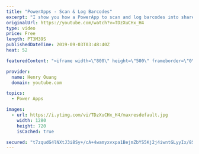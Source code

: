 ```yaml
---
title: "PowerApps - Scan & Log Barcodes"
excerpt: "I show you how a PowerApp to scan and log barcodes into sharepoint works. This can be specifically useful in a logistics center where items need to be tracked.  If you have any questions, drop me an email or comment below!  admin@enteleca.com  Connect with me on LinkedIn: https://www.linkedin.com/in/henry-ouang-6a6162134/"
originalUrl: https://youtube.com/watch?v=TDzXuCHx_H4
type: video
price: Free
length: PT3M39S
publishedDateTime: 2019-09-03T03:48:40Z
heat: 52

featuredContent: "<iframe width=\"800\" height=\"500\" frameborder=\"0\" src=\"https://www.youtube.com/embed/TDzXuCHx_H4\" allow=\"accelerometer; autoplay; encrypted-media; gyroscope; picture-in-picture\" allowfullscreen></iframe>"

provider:
  name: Henry Ouang
  domain: youtube.com

topics:
  - Power Apps

images:
  - url: https://i.ytimg.com/vi/TDzXuCHx_H4/maxresdefault.jpg
    width: 1280
    height: 720
    isCached: true

secured: "t7zqudG4lNXtJ3i8Sy+/cA+4wamyxvxpa1BejmZbYS5Kj2j4iwntGLyyIx/8SFSdTEFUdCRtJGmHb+eP3pAfwaQqxCGFYBX5NKtVttMAR/pca80sxq8eii+jI9AuqauK6ouzYpIwSTfMD4TZA/XGBMJpt8kHz7xf3Gc/O3ZnNiKNak6fVwTrgA/mzMbWQNM5Unq34JYMzhVS6ombx81bzOllr5bjhI13OpesmjRBc4DMRTewwIqix7ZliMK37MORKFpFWO2I9xgMzoyjO6XQ10QZ0yvABt+eKDxt6+y8zDETRqhkMfkx2ZqrL37lXYGwkG/c0u+FvXiieataacBBKQI5IwvnThXEEN9ufaVBpYsyuKS+CVnzXh6Y9SZk4i7BG/7oJDAaZKnWL7I9irHr/qmTKv7heBSyVibmsBPXMjk=;bccDY5ZqtEb6gHkRGQuacA=="
---
```


